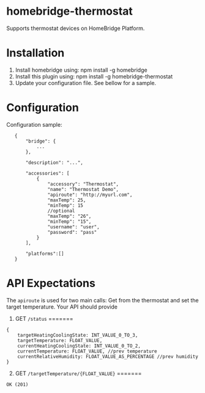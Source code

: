 # homebridge-thermostat

Supports thermostat devices on HomeBridge Platform.

# Installation

1. Install homebridge using: npm install -g homebridge
2. Install this plugin using: npm install -g homebridge-thermostat
3. Update your configuration file. See bellow for a sample. 

# Configuration

Configuration sample:

 ```
    {
        "bridge": {
            ...
        },
        
        "description": "...",

        "accessories": [
            {
                "accessory": "Thermostat",
                "name": "Thermostat Demo",
                "apiroute": "http://myurl.com",
                "maxTemp": 25,
                "minTemp": 15
                //optional
                "maxTemp": "26",
                "minTemp": "15",
                "username": "user",
                "password": "pass"
            }
        ],

        "platforms":[]
    }
```
# API Expectations

The `apiroute` is used for two main calls: Get from the thermostat and set the target temperature. Your API should provide

1. GET `/status` 
=======
```
{
    targetHeatingCoolingState: INT_VALUE_0_TO_3,
    targetTemperature: FLOAT_VALUE,
    currentHeatingCoolingState: INT_VALUE_0_TO_2,
    currentTemperature: FLOAT_VALUE, //prev temperature
    currentRelativeHumidity: FLOAT_VALUE_AS_PERCENTAGE //prev humidity
}
```

2. GET `/targetTemperature/{FLOAT_VALUE}`
=======
```
OK (201)
```
